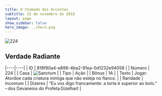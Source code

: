 ```yaml
---
title: O Chamado dos Arcontes
subtitle: 15 de novembro de 2018
layout: page
show_sidebar: false
hero_image: ../hero.png
---
```


![224](https://cdn.keyforgegame.com/media/card_front/pt/341_224_J975CJ57VPP9_pt.png)

## Verdade Radiante

|----|----|
| ID | 818f90a4-e896-4ba2-91ea-0d1232e94058 |
| Número | 224 |
| Casa | ![Sanctum](https://archonarcana.com/images/thumb/c/c7/Sanctum.png/22px-Sanctum.png "Santuário") |
| Tipo | Ação |
| Bônus | 1A |
| Texto | Jogar: Atordoe cada criatura inimiga que não esteja no flanco. |
| Raridade | Incomum |
| Dizeres | “Eu vos digo francamente: a torta é superior ao bolo.”  – dos Devaneios do Profeta Gizelhart |
